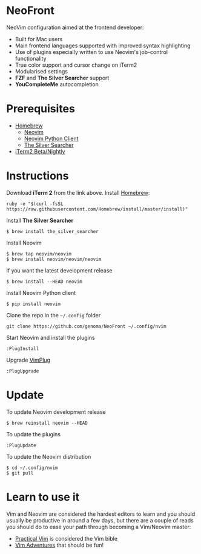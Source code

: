 NeoFront
========

NeoVim configuration aimed at the frontend developer:

- Built for Mac users
- Main frontend languages supported with improved syntax highlighting
- Use of plugins especially written to use Neovim's job-control functionality
- True color support and cursor change on iTerm2
- Modularised settings
- **FZF** and **The Silver Searcher** support
- **YouCompleteMe** autocompletion

# Prerequisites

- [Homebrew](http://brew.sh)
	- [Neovim](https://github.com/neovim/homebrew-neovim/blob/master/README.md)
	- [Neovim Python Client](https://github.com/neovim/python-client)
	- [The Silver Searcher](https://github.com/ggreer/the_silver_searcher)
- [iTerm2 Beta/Nightly](https://www.iterm2.com/downloads.html)

# Instructions

Download **iTerm 2** from the link above.
Install [Homebrew](http://brew.sh):

`ruby -e "$(curl -fsSL https://raw.githubusercontent.com/Homebrew/install/master/install)"`

Install **The Silver Searcher** 

`$ brew install the_silver_searcher`

Install Neovim

```
$ brew tap neovim/neovim
$ brew install neovim/neovim/neovim
```

If you want the latest development release

`$ brew install --HEAD neovim`

Install Neovim Python client

`$ pip install neovim`

Clone the repo in the `~/.config` folder

`git clone https://github.com/genoma/NeoFront ~/.config/nvim`

Start Neovim and install the plugins

`:PlugInstall`

Upgrade [VimPlug](https://github.com/junegunn/vim-plug)

`:PlugUpgrade`

# Update

To update Neovim development release

`$ brew reinstall neovim --HEAD`

To update the plugins

`:PlugUpdate`

To update the Neovim distribution
```
$ cd ~/.config/nvim
$ git pull
```

# Learn to use it

Vim and Neovim are considered the hardest editors to learn and you should usually be productive in around a few days, but there are a couple of reads you should do to ease your path through becoming a Vim/Neovim master:

- [Practical Vim](http://www.amazon.com/Practical-Vim-Second-Speed-Thought-ebook/dp/B018T6ZVPK/ref=mt_kindle?_encoding=UTF8&me=) is considered the Vim bible
- [Vim Adventures](http://vim-adventures.com/) that should be fun!


